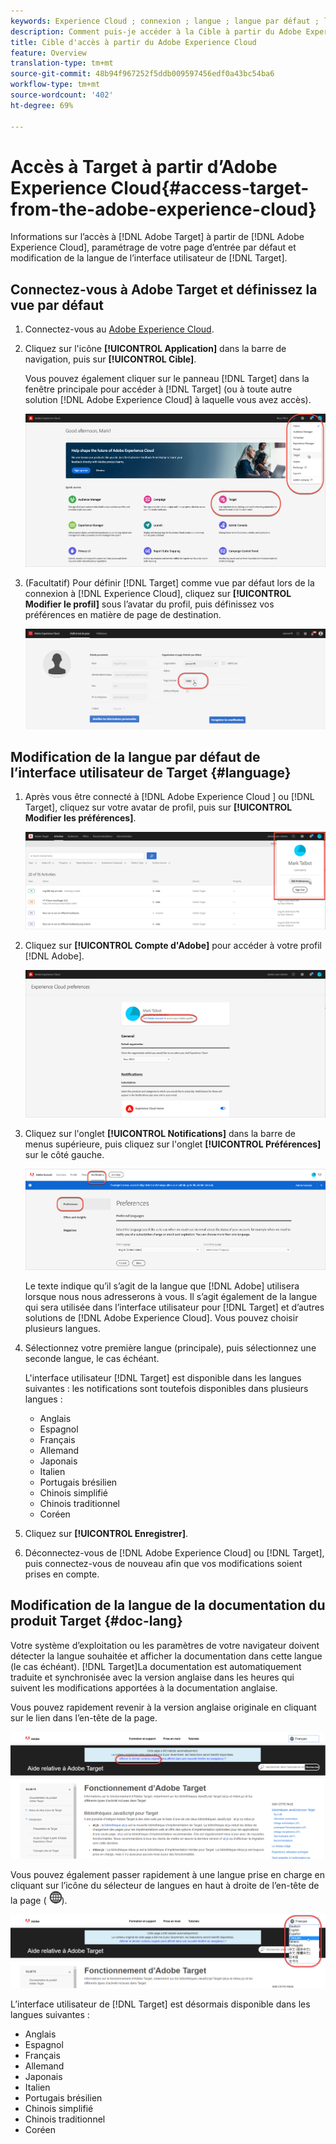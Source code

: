 ```yaml
---
keywords: Experience Cloud ; connexion ; langue ; langue par défaut ; langue par défaut ; langue par défaut
description: Comment puis-je accéder à la Cible à partir du Adobe Experience Cloud ?
title: Cible d'accès à partir du Adobe Experience Cloud
feature: Overview
translation-type: tm+mt
source-git-commit: 48b94f967252f5ddb009597456edf0a43bc54ba6
workflow-type: tm+mt
source-wordcount: '402'
ht-degree: 69%

---
```



# Accès à Target à partir d’Adobe Experience Cloud{#access-target-from-the-adobe-experience-cloud}

Informations sur l’accès à [!DNL Adobe Target] à partir de [!DNL Adobe Experience Cloud], paramétrage de votre page d’entrée par défaut et modification de la langue de l’interface utilisateur de [!DNL Target].

## Connectez-vous à Adobe Target et définissez la vue par défaut

1. Connectez-vous au [Adobe Experience Cloud](https://experience.adobe.com/).

1. Cliquez sur l&#39;icône **[!UICONTROL Application]** dans la barre de navigation, puis sur **[!UICONTROL Cible]**.

   Vous pouvez également cliquer sur le panneau [!DNL Target] dans la fenêtre principale pour accéder à [!DNL Target] (ou à toute autre solution [!DNL Adobe Experience Cloud] à laquelle vous avez accès).

   ![Icône de l’application](/help/c-intro/assets/appmenu-new.png)

1. (Facultatif) Pour définir [!DNL Target] comme vue par défaut lors de la connexion à [!DNL Experience Cloud], cliquez sur **[!UICONTROL Modifier le profil]** sous l’avatar du profil, puis définissez vos préférences en matière de page de destination.

   ![Landing page](/help/c-intro/assets/pagepref-new.png)

## Modification de la langue par défaut de l’interface utilisateur de Target {#language}

1. Après vous être connecté à [!DNL Adobe Experience Cloud ] ou [!DNL Target], cliquez sur votre avatar de profil, puis sur **[!UICONTROL Modifier les préférences]**.

   ![Editer le profil](/help/c-intro/assets/change-language.png)

1. Cliquez sur **[!UICONTROL Compte d&#39;Adobe]** pour accéder à votre profil [!DNL Adobe].

   ![Compte Adobe](/help/c-intro/assets/adobe-account.png)

1. Cliquez sur l&#39;onglet **[!UICONTROL Notifications]** dans la barre de menus supérieure, puis cliquez sur l&#39;onglet **[!UICONTROL Préférences]** sur le côté gauche.

   ![Langues préférées](/help/c-intro/assets/prefered-language.png)

   Le texte indique qu’il s’agit de la langue que [!DNL Adobe] utilisera lorsque nous nous adresserons à vous. Il s’agit également de la langue qui sera utilisée dans l’interface utilisateur pour [!DNL Target] et d’autres solutions de [!DNL Adobe Experience Cloud]. Vous pouvez choisir plusieurs langues.

1. Sélectionnez votre première langue (principale), puis sélectionnez une seconde langue, le cas échéant.

   L&#39;interface utilisateur [!DNL Target] est disponible dans les langues suivantes : les notifications sont toutefois disponibles dans plusieurs langues :

   * Anglais
   * Espagnol
   * Français
   * Allemand
   * Japonais
   * Italien
   * Portugais brésilien
   * Chinois simplifié
   * Chinois traditionnel
   * Coréen

1. Cliquez sur **[!UICONTROL Enregistrer]**.

1. Déconnectez-vous de [!DNL Adobe Experience Cloud] ou [!DNL Target], puis connectez-vous de nouveau afin que vos modifications soient prises en compte.

## Modification de la langue de la documentation du produit Target {#doc-lang}

Votre système d’exploitation ou les paramètres de votre navigateur doivent détecter la langue souhaitée et afficher la documentation dans cette langue (le cas échéant). [!DNL Target]La documentation est automatiquement traduite et synchronisée avec la version anglaise dans les heures qui suivent les modifications apportées à la documentation anglaise.

Vous pouvez rapidement revenir à la version anglaise originale en cliquant sur le lien dans l’en-tête de la page.

![Revenir à la langue d’origine](/help/c-intro/assets/mt-original.png)

Vous pouvez également passer rapidement à une langue prise en charge en cliquant sur l’icône du sélecteur de langues en haut à droite de l’en-tête de la page ( ![sélecteur de langues](/help/c-intro/assets/icon-language-switcher.png)).

![sélecteur de langues](/help/c-intro/assets/language-switcher.png)

L’interface utilisateur de [!DNL Target] est désormais disponible dans les langues suivantes :

* Anglais
* Espagnol
* Français
* Allemand
* Japonais
* Italien
* Portugais brésilien
* Chinois simplifié
* Chinois traditionnel
* Coréen
